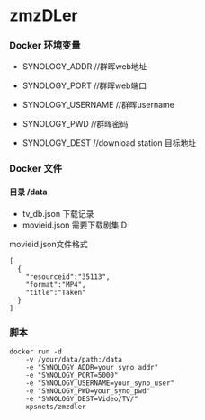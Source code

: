 # zmzDLer

### Docker 环境变量

- SYNOLOGY_ADDR //群晖web地址
- SYNOLOGY_PORT //群晖web端口
- SYNOLOGY_USERNAME //群晖username
- SYNOLOGY_PWD //群晖密码

- SYNOLOGY_DEST //download station 目标地址

### Docker 文件

#### 目录 /data

- tv_db.json 下载记录
- movieid.json 需要下载剧集ID

movieid.json文件格式
```
[
  {
    "resourceid":"35113",
    "format":"MP4",
    "title":"Taken"
  }
]
```

### 脚本

```
docker run -d 
    -v /your/data/path:/data 
    -e "SYNOLOGY_ADDR=your_syno_addr" 
    -e "SYNOLOGY_PORT=5000" 
    -e "SYNOLOGY_USERNAME=your_syno_user" 
    -e "SYNOLOGY_PWD=your_syno_pwd"
    -e "SYNOLOGY_DEST=Video/TV/"
    xpsnets/zmzdler
```
